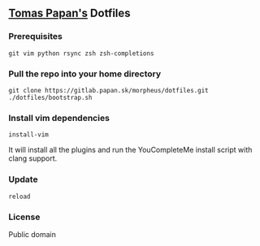 ## [Tomas Papan's](http://papan.sk) Dotfiles

### Prerequisites
```
git vim python rsync zsh zsh-completions
```
### Pull the repo into your home directory
```
git clone https://gitlab.papan.sk/morpheus/dotfiles.git
./dotfiles/bootstrap.sh
```

### Install vim dependencies
```
install-vim
```
It will install all the plugins and run the YouCompleteMe install script
with clang support.

### Update
```
reload
```

### License
Public domain
